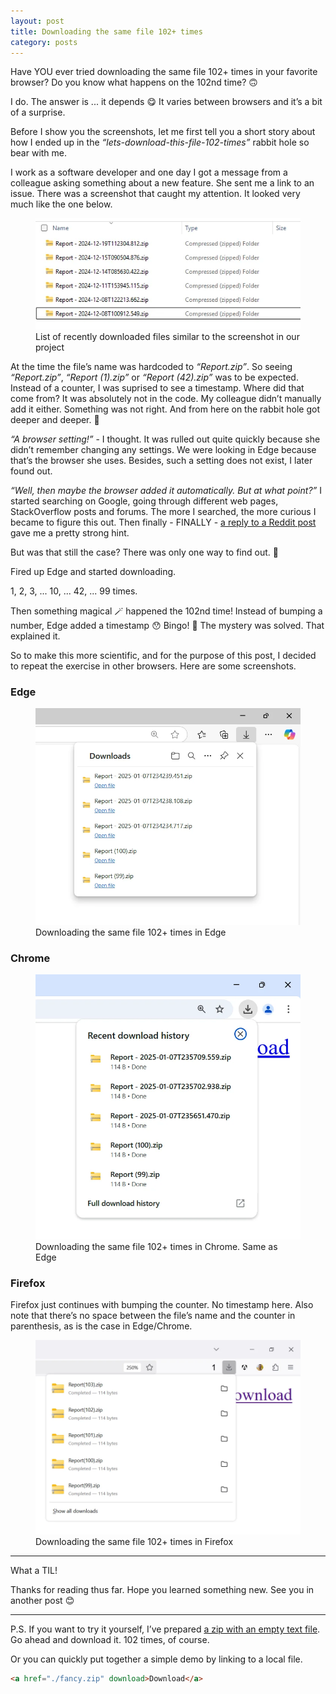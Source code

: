 ```yaml
---
layout: post
title: Downloading the same file 102+ times
category: posts
---
```


Have YOU ever tried downloading the same file 102+ times in your favorite browser? Do you know what happens on the 102nd time? 🙃

I do. The answer is ... it depends 😋 It varies between browsers and it’s a bit of a surprise.

Before I show you the screenshots, let me first tell you a short story about how I ended up in the _“lets-download-this-file-102-times”_ rabbit hole so bear with me.

I work as a software developer and one day I got a message from a colleague asking something about a new feature. She sent me a link to an issue. There was a screenshot that caught my attention. It looked very much like the one below.

<figure>
  <img src="/assets/img/2025/01/08/list-of-files-in-download-folder.webp" alt="">
  <figcaption>List of recently downloaded files similar to the screenshot in our project</figcaption>
</figure>

At the time the file’s name was hardcoded to _“Report.zip”_. So seeing _“Report.zip”_, _“Report (1).zip”_ or _“Report (42).zip”_ was to be expected. Instead of a counter, I was suprised to see a timestamp. Where did that come from? It was absolutely not in the code. My colleague didn’t manually add it either. Something was not right. And from here on the rabbit hole got deeper and deeper. 🐰

_“A browser setting!”_ - I thought. It was rulled out quite quickly because she didn’t remember changing any settings. We were looking in Edge because that’s the browser she uses. Besides, such a setting does not exist, I later found out.

_“Well, then maybe the browser added it automatically. But at what point?”_ I started searching on Google, going through different web pages, StackOverflow posts and forums. The more I searched, the more curious I became to figure this out. Then finally - FINALLY - [a reply to a Reddit post](https://www.reddit.com/r/techsupport/comments/t49u0p/comment/jgldchp/) gave me a pretty strong hint.

But was that still the case? There was only one way to find out. 🚀

Fired up Edge and started downloading.

1, 2, 3, ... 10, ... 42, ... 99 times.

Then something magical 🪄 happened the 102nd time! Instead of bumping a number, Edge added a timestamp 😯 Bingo! 🎉 The mystery was solved. That explained it.

So to make this more scientific, and for the purpose of this post, I decided to repeat the exercise in other browsers. Here are some screenshots.

### Edge

<figure>
  <img src="/assets/img/2025/01/08/recent-download-history-Edge.webp" alt="">
  <figcaption>Downloading the same file 102+ times in Edge</figcaption>
</figure>

### Chrome

<figure>
  <img src="/assets/img/2025/01/08/recent-download-history-Chrome.webp" alt="">
  <figcaption>Downloading the same file 102+ times in Chrome. Same as Edge</figcaption>
</figure>

### Firefox

Firefox just continues with bumping the counter. No timestamp here. Also note that there’s no space between the file’s name and the counter in parenthesis, as is the case in Edge/Chrome.

<figure>
  <img src="/assets/img/2025/01/08/recent-download-history-Firefox.webp" alt="">
  <figcaption>Downloading the same file 102+ times in Firefox</figcaption>
</figure>

---

What a TIL!

Thanks for reading thus far. Hope you learned something new. See you in another post 😊

---

P.S. If you want to try it yourself, I’ve prepared [a zip with an empty text file](/assets/other/empty.zip). Go ahead and download it. 102 times, of course.

Or you can quickly put together a simple demo by linking to a local file.

```html
<a href="./fancy.zip" download>Download</a>
```
